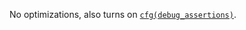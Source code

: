 No optimizations, also turns on [`cfg(debug_assertions)`](https://doc.rust-lang.org/cargo/reference/profiles.html#debug-assertions).